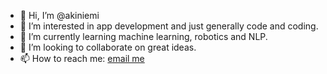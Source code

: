 - 👋 Hi, I’m @akiniemi
- 👀 I’m interested in app development and just generally code and coding.
- 🌱 I’m currently learning machine learning, robotics and NLP.
- 💞️ I’m looking to collaborate on great ideas.
- 📫 How to reach me: [email me](mailto:aki.niemi@iki.fi)

<!---
akiniemi/akiniemi is a ✨ special ✨ repository because its `README.md` (this file) appears on your GitHub profile.
You can click the Preview link to take a look at your changes.
--->
